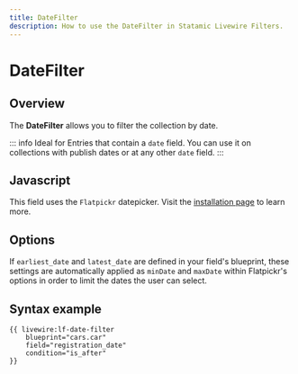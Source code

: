 ```yaml
---
title: DateFilter
description: How to use the DateFilter in Statamic Livewire Filters.
---
```


# DateFilter

## Overview

The **DateFilter** allows you to filter the collection by date.

::: info Ideal for
Entries that contain a `date` field. You can use it on collections with publish dates or at any other `date` field.
:::

## Javascript

This field uses the `Flatpickr` datepicker. Visit the [installation page](../installation.md) to learn more.

## Options

If `earliest_date` and `latest_date` are defined in your field's blueprint, these settings are automatically applied as `minDate` and `maxDate` within Flatpickr's options in order to limit the dates the user can select.

## Syntax example

```antlers
{{ livewire:lf-date-filter
    blueprint="cars.car"
    field="registration_date"
    condition="is_after"
}}
``` 
